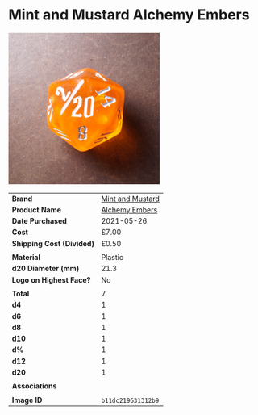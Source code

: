# Mint and Mustard Alchemy Embers

<img src="https://raw.githubusercontent.com/jesskelsall/astarus-images/main/dice/b11dc219631312b9.jpg" height="300" />

|||
| --- | --- |
| **Brand** | [Mint and Mustard](https://mintmustard.co.uk/) |
| **Product Name** | [Alchemy Embers](https://mintmustard.co.uk/products/alchemy-embers-dice-set) |
| **Date Purchased** | 2021-05-26 |
| **Cost** | £7.00 |
| **Shipping Cost (Divided)** | £0.50 |
||
| **Material** | Plastic |
| **d20 Diameter (mm)** | 21.3 |
| **Logo on Highest Face?** | No |
||
| **Total** | 7 |
| **d4** | 1 |
| **d6** | 1 |
| **d8** | 1 |
| **d10** | 1 |
| **d%** | 1 |
| **d12** | 1 |
| **d20** | 1 |
||
| **Associations** | |
||
| **Image ID** | `b11dc219631312b9` |
